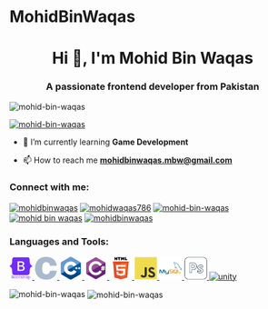 # MohidBinWaqas
<h1 align="center">Hi 👋, I'm Mohid Bin Waqas</h1>
<h3 align="center">A passionate frontend developer from Pakistan</h3>

<p align="left"> <img src="https://komarev.com/ghpvc/?username=mohid-bin-waqas&label=Profile%20views&color=0e75b6&style=flat" alt="mohid-bin-waqas" /> </p>

<p align="left"> <a href="https://github.com/ryo-ma/github-profile-trophy"><img src="https://github-profile-trophy.vercel.app/?username=mohid-bin-waqas" alt="mohid-bin-waqas" /></a> </p>

- 🌱 I’m currently learning **Game Development**

- 📫 How to reach me **mohidbinwaqas.mbw@gmail.com**

<h3 align="left">Connect with me:</h3>
<p align="left">
<a href="https://dev.to/mohidbinwaqas" target="blank"><img align="center" src="https://raw.githubusercontent.com/rahuldkjain/github-profile-readme-generator/master/src/images/icons/Social/devto.svg" alt="mohidbinwaqas" height="30" width="40" /></a>
<a href="https://twitter.com/mohidwaqas786" target="blank"><img align="center" src="https://raw.githubusercontent.com/rahuldkjain/github-profile-readme-generator/master/src/images/icons/Social/twitter.svg" alt="mohidwaqas786" height="30" width="40" /></a>
<a href="https://linkedin.com/in/mohid-bin-waqas" target="blank"><img align="center" src="https://raw.githubusercontent.com/rahuldkjain/github-profile-readme-generator/master/src/images/icons/Social/linked-in-alt.svg" alt="mohid-bin-waqas" height="30" width="40" /></a>
<a href="https://fb.com/mohid bin waqas" target="blank"><img align="center" src="https://raw.githubusercontent.com/rahuldkjain/github-profile-readme-generator/master/src/images/icons/Social/facebook.svg" alt="mohid bin waqas" height="30" width="40" /></a>
<a href="https://instagram.com/mohidbinwaqas" target="blank"><img align="center" src="https://raw.githubusercontent.com/rahuldkjain/github-profile-readme-generator/master/src/images/icons/Social/instagram.svg" alt="mohidbinwaqas" height="30" width="40" /></a>
</p>

<h3 align="left">Languages and Tools:</h3>
<p align="left"> <a href="https://getbootstrap.com" target="_blank" rel="noreferrer"> <img src="https://raw.githubusercontent.com/devicons/devicon/master/icons/bootstrap/bootstrap-plain-wordmark.svg" alt="bootstrap" width="40" height="40"/> </a> <a href="https://www.cprogramming.com/" target="_blank" rel="noreferrer"> <img src="https://raw.githubusercontent.com/devicons/devicon/master/icons/c/c-original.svg" alt="c" width="40" height="40"/> </a> <a href="https://www.w3schools.com/cpp/" target="_blank" rel="noreferrer"> <img src="https://raw.githubusercontent.com/devicons/devicon/master/icons/cplusplus/cplusplus-original.svg" alt="cplusplus" width="40" height="40"/> </a> <a href="https://www.w3schools.com/cs/" target="_blank" rel="noreferrer"> <img src="https://raw.githubusercontent.com/devicons/devicon/master/icons/csharp/csharp-original.svg" alt="csharp" width="40" height="40"/> </a> <a href="https://www.w3.org/html/" target="_blank" rel="noreferrer"> <img src="https://raw.githubusercontent.com/devicons/devicon/master/icons/html5/html5-original-wordmark.svg" alt="html5" width="40" height="40"/> </a> <a href="https://developer.mozilla.org/en-US/docs/Web/JavaScript" target="_blank" rel="noreferrer"> <img src="https://raw.githubusercontent.com/devicons/devicon/master/icons/javascript/javascript-original.svg" alt="javascript" width="40" height="40"/> </a> <a href="https://www.mysql.com/" target="_blank" rel="noreferrer"> <img src="https://raw.githubusercontent.com/devicons/devicon/master/icons/mysql/mysql-original-wordmark.svg" alt="mysql" width="40" height="40"/> </a> <a href="https://www.photoshop.com/en" target="_blank" rel="noreferrer"> <img src="https://raw.githubusercontent.com/devicons/devicon/master/icons/photoshop/photoshop-line.svg" alt="photoshop" width="40" height="40"/> </a> <a href="https://unity.com/" target="_blank" rel="noreferrer"> <img src="https://www.vectorlogo.zone/logos/unity3d/unity3d-icon.svg" alt="unity" width="40" height="40"/> </a> </p>

<p><img align="left" src="https://github-readme-stats.vercel.app/api/top-langs?username=mohid-bin-waqas&show_icons=true&locale=en&layout=compact" alt="mohid-bin-waqas" /></p>

<p>&nbsp;<img align="center" src="https://github-readme-stats.vercel.app/api?username=mohid-bin-waqas&show_icons=true&locale=en" alt="mohid-bin-waqas" /></p>
